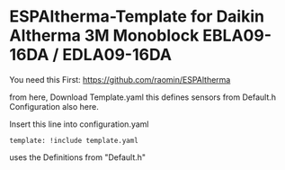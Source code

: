 # ESPAltherma-Template for Daikin Altherma 3M Monoblock EBLA09-16DA / EDLA09-16DA

You need this First:
https://github.com/raomin/ESPAltherma


from here, Download Template.yaml this defines sensors from Default.h Configuration also here. 

Insert this line into configuration.yaml
```
template: !include template.yaml 
```
uses the Definitions from "Default.h"

